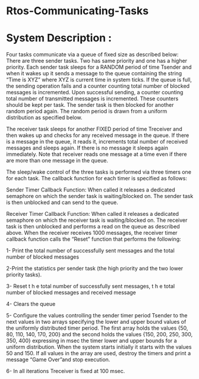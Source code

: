 # Rtos-Communicating-Tasks
# System Description :      
Four tasks communicate via a queue of fixed size as described below:
There are three sender tasks. Two has same priority and one has a higher priority. Each sender task sleeps for a RANDOM period of time Tsender and when it wakes up it sends a message to the queue containing
the string “Time is XYZ” where XYZ is current time in system ticks. If the queue is full, the sending operation fails and a counter counting total number of blocked messages is incremented. Upon successful
sending, a counter counting total number of transmitted messages is incremented. These counters should be kept per task. The sender task is then blocked for another random period again. The random period is drawn
from a uniform distribution as specified below.     


The receiver task sleeps for another FIXED period of time Treceiver and then wakes up and checks for any
received message in the queue. If there is a message in the queue, it reads it, increments total number of received messages and sleeps again. If there is no message it sleeps again immediately. Note that receiver
reads one message at a time even if there are more than one message in the queue.    

The sleep/wake control of the three tasks is performed via three timers one for each task. The callback
function for each timer is specified as follows:     

Sender Timer Callback Function: When called it releases a dedicated semaphore on which the sender task is
waiting/blocked on. The sender task is then unblocked and can send to the queue.     

Receiver Timer Callback Function: When called it releases a dedicated semaphore on which the receiver task
is waiting/blocked on. The receiver task is then unblocked and performs a read on the queue as described
above. When the receiver receives 1000 messages, the receiver timer callback function calls the “Reset”
function that performs the following:     

1- Print the total number of successfully sent messages and the total number of blocked messages

2-Print the statistics per sender task (the high priority and the two lower priority tasks).

3- Reset t h e total number of successfully sent messages, t h e total number of blocked messages and received message

4- Clears the queue

5- Configure the values controlling the sender timer period Tsender to the next values in two arrays specifying the lower and upper bound values of the uniformly    distributed timer period. The first array holds the values {50, 80, 110, 140, 170, 200} and the second holds the values {150, 200, 250, 300, 350, 400} expressing in msec the timer lower and upper bounds for a uniform distribution. When the system starts initially it starts with the values 50 and 150. If all values in the array are used, destroy the timers and print a message “Game Over”and stop execution.

6- In all iterations Treceiver is fixed at 100 msec.
